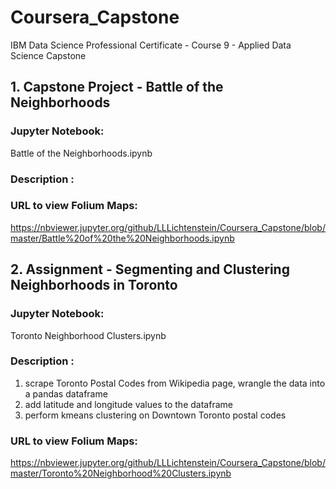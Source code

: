 # Coursera_Capstone
IBM Data Science Professional Certificate - Course 9 - Applied Data Science Capstone

## 1. Capstone Project - Battle of the Neighborhoods
### Jupyter Notebook: 
Battle of the Neighborhoods.ipynb

### Description :

### URL to view Folium Maps:
https://nbviewer.jupyter.org/github/LLLichtenstein/Coursera_Capstone/blob/master/Battle%20of%20the%20Neighborhoods.ipynb


## 2. Assignment - Segmenting and Clustering Neighborhoods in Toronto
### Jupyter Notebook: 
Toronto Neighborhood Clusters.ipynb

### Description :
1. scrape Toronto Postal Codes from Wikipedia page, wrangle the data into a pandas dataframe
2. add latitude and longitude values to the dataframe
3. perform kmeans clustering on Downtown Toronto postal codes

### URL to view Folium Maps:
https://nbviewer.jupyter.org/github/LLLichtenstein/Coursera_Capstone/blob/master/Toronto%20Neighborhood%20Clusters.ipynb
